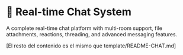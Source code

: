 # 💬 Real-time Chat System

A complete real-time chat platform with multi-room support, file attachments, reactions, threading, and advanced messaging features.

[El resto del contenido es el mismo que template/README-CHAT.md] 